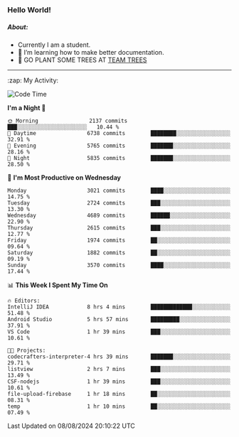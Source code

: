 ### Hello World!

##### About:
- Currently I am a student.
- 🌱 I’m learning how to make better documentation.
- 🌱 GO PLANT SOME TREES AT [TEAM TREES](https://teamtrees.org/)

---
  <summary>:zap: My Activity:</summary>
  
<!--START_SECTION:waka-->
![Code Time](http://img.shields.io/badge/Code%20Time-1%2C398%20hrs%2023%20mins-blue)

**I'm a Night 🦉** 

```text
🌞 Morning                2137 commits        ███░░░░░░░░░░░░░░░░░░░░░░   10.44 % 
🌆 Daytime                6738 commits        ████████░░░░░░░░░░░░░░░░░   32.91 % 
🌃 Evening                5765 commits        ███████░░░░░░░░░░░░░░░░░░   28.16 % 
🌙 Night                  5835 commits        ███████░░░░░░░░░░░░░░░░░░   28.50 % 
```
📅 **I'm Most Productive on Wednesday** 

```text
Monday                   3021 commits        ████░░░░░░░░░░░░░░░░░░░░░   14.75 % 
Tuesday                  2724 commits        ███░░░░░░░░░░░░░░░░░░░░░░   13.30 % 
Wednesday                4689 commits        ██████░░░░░░░░░░░░░░░░░░░   22.90 % 
Thursday                 2615 commits        ███░░░░░░░░░░░░░░░░░░░░░░   12.77 % 
Friday                   1974 commits        ██░░░░░░░░░░░░░░░░░░░░░░░   09.64 % 
Saturday                 1882 commits        ██░░░░░░░░░░░░░░░░░░░░░░░   09.19 % 
Sunday                   3570 commits        ████░░░░░░░░░░░░░░░░░░░░░   17.44 % 
```


📊 **This Week I Spent My Time On** 

```text
🔥 Editors: 
IntelliJ IDEA            8 hrs 4 mins        █████████████░░░░░░░░░░░░   51.48 % 
Android Studio           5 hrs 57 mins       █████████░░░░░░░░░░░░░░░░   37.91 % 
VS Code                  1 hr 39 mins        ███░░░░░░░░░░░░░░░░░░░░░░   10.61 % 

🐱‍💻 Projects: 
codecrafters-interpreter-4 hrs 39 mins       ███████░░░░░░░░░░░░░░░░░░   29.71 % 
listview                 2 hrs 7 mins        ███░░░░░░░░░░░░░░░░░░░░░░   13.49 % 
CSF-nodejs               1 hr 39 mins        ███░░░░░░░░░░░░░░░░░░░░░░   10.61 % 
file-upload-firebase     1 hr 18 mins        ██░░░░░░░░░░░░░░░░░░░░░░░   08.31 % 
temp                     1 hr 10 mins        ██░░░░░░░░░░░░░░░░░░░░░░░   07.49 % 
```


 Last Updated on 08/08/2024 20:10:22 UTC
<!--END_SECTION:waka-->
